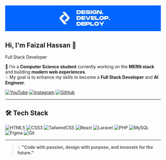 <!-- Banner Image -->
![Header Banner](https://raw.githubusercontent.com/devezzy/devezzy/refs/heads/main/banner.jpg)

## Hi, I'm Faizal Hassan 👋  
Full Stack Developer 

🚀 I’m a **Computer Science student** currently working on the **MERN stack** and building **modern web experiences**.  
💡 My goal is to enhance my skills to become a **Full Stack Developer** and **AI Engineer**.  

<!-- Social Links -->
[![YouTube](https://img.shields.io/badge/YouTube-FF0000?style=for-the-badge&logo=youtube&logoColor=white)](https://youtube.com/@devezzy) [![Instagram](https://img.shields.io/badge/Instagram-E4405F?style=for-the-badge&logo=instagram&logoColor=white)](https://www.instagram.com/devezzyy/)  [![GitHub](https://img.shields.io/badge/GitHub-181717?style=for-the-badge&logo=github&logoColor=white)](https://github.com/devezzy)

---

## 🛠 Tech Stack  
![HTML5](https://img.shields.io/badge/-HTML5-E34F26?style=for-the-badge&logo=html5&logoColor=white) ![CSS3](https://img.shields.io/badge/-CSS3-1572B6?style=for-the-badge&logo=css3&logoColor=white) ![TailwindCSS](https://img.shields.io/badge/-TailwindCSS-06B6D4?style=for-the-badge&logo=tailwindcss&logoColor=white) ![React](https://img.shields.io/badge/-React-61DAFB?style=for-the-badge&logo=react&logoColor=black) ![Laravel](https://img.shields.io/badge/-Laravel-FF2D20?style=for-the-badge&logo=laravel&logoColor=white) ![PHP](https://img.shields.io/badge/-PHP-777BB4?style=for-the-badge&logo=php&logoColor=white) ![MySQL](https://img.shields.io/badge/-MySQL-4479A1?style=for-the-badge&logo=mysql&logoColor=white) ![Figma](https://img.shields.io/badge/-Figma-F24E1E?style=for-the-badge&logo=figma&logoColor=white) ![Git](https://img.shields.io/badge/-Git-F05032?style=for-the-badge&logo=git&logoColor=white)

---

> 💡 **"Code with passion, design with purpose, and innovate for the future."**
